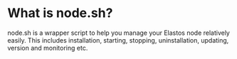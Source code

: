 # What is node.sh?

node.sh is a wrapper script to help you manage your Elastos node relatively easily. This includes installation, starting, stopping, uninstallation, updating, version and monitoring etc.
